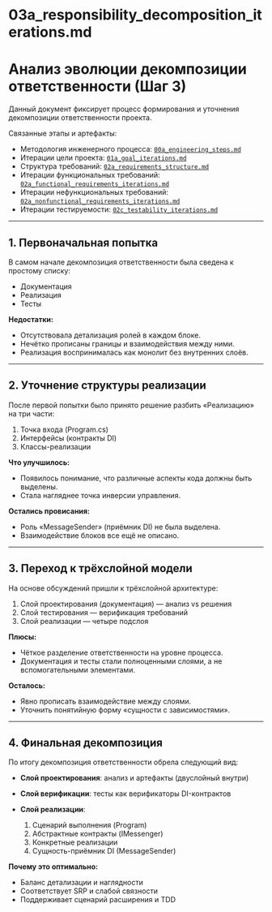 # 03a\_responsibility\_decomposition\_iterations.md

# Анализ эволюции декомпозиции ответственности (Шаг 3)

Данный документ фиксирует процесс формирования и уточнения декомпозиции ответственности проекта.

Связанные этапы и артефакты:

* Методология инженерного процесса: [`00a_engineering_steps.md`](../decisions/00a_engineering_steps.md)
* Итерации цели проекта: [`01a_goal_iterations.md`](../analysis/01a_goal_iterations.md)
* Структура требований: [`02a_requirements_structure.md`](../decisions/02a_requirements_structure.md)
* Итерации функциональных требований: [`02a_functional_requirements_iterations.md`](../analysis/02a_functional_requirements_iterations.md)
* Итерации нефункциональных требований: [`02a_nonfunctional_requirements_iterations.md`](../analysis/02a_nonfunctional_requirements_iterations.md)
* Итерации тестируемости: [`02c_testability_iterations.md`](../analysis/02c_testability_iterations.md)

---

## 1. Первоначальная попытка

В самом начале декомпозиция ответственности была сведена к простому списку:

* Документация
* Реализация
* Тесты

**Недостатки:**

* Отсутствовала детализация ролей в каждом блоке.
* Нечётко прописаны границы и взаимодействия между ними.
* Реализация воспринималась как монолит без внутренних слоёв.

---

## 2. Уточнение структуры реализации

После первой попытки было принято решение разбить «Реализацию» на три части:

1. Точка входа (Program.cs)
2. Интерфейсы (контракты DI)
3. Классы-реализации

**Что улучшилось:**

* Появилось понимание, что различные аспекты кода должны быть выделены.
* Стала нагляднее точка инверсии управления.

**Остались провисания:**

* Роль «MessageSender» (приёмник DI) не была выделена.
* Взаимодействие блоков все ещё не описано.

---

## 3. Переход к трёхслойной модели

На основе обсуждений пришли к трёхслойной архитектуре:

1. Слой проектирования (документация) — анализ vs решения
2. Слой тестирования — верификация требований
3. Слой реализации — четыре подслоя

**Плюсы:**

* Чёткое разделение ответственности на уровне процесса.
* Документация и тесты стали полноценными слоями, а не вспомогательными элементами.

**Осталось:**

* Явно прописать взаимодействие между слоями.
* Уточнить понятийную форму «сущности с зависимостями».

---

## 4. Финальная декомпозиция

По итогу декомпозиция ответственности обрела следующий вид:

* **Слой проектирования**: анализ и артефакты (двуслойный внутри)
* **Слой верификации**: тесты как верификаторы DI-контрактов
* **Слой реализации**:

  1. Сценарий выполнения (Program)
  2. Абстрактные контракты (IMessenger)
  3. Конкретные реализации
  4. Сущность-приёмник DI (MessageSender)

**Почему это оптимально:**

* Баланс детализации и наглядности
* Соответствует SRP и слабой связности
* Поддерживает сценарий расширения и TDD
